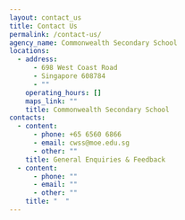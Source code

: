 ```yaml
---
layout: contact_us
title: Contact Us
permalink: /contact-us/
agency_name: Commonwealth Secondary School
locations:
  - address:
      - 698 West Coast Road
      - Singapore 608784
      - ""
    operating_hours: []
    maps_link: ""
    title: Commonwealth Secondary School
contacts:
  - content:
      - phone: +65 6560 6866
      - email: cwss@moe.edu.sg
      - other: ""
    title: General Enquiries & Feedback
  - content:
      - phone: ""
      - email: ""
      - other: ""
    title: "  "
---
```

